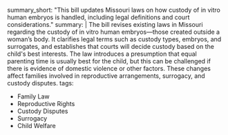 summary_short: "This bill updates Missouri laws on how custody of in vitro human embryos is handled, including legal definitions and court considerations."
summary: |
  The bill revises existing laws in Missouri regarding the custody of in vitro human embryos—those created outside a woman’s body. It clarifies legal terms such as custody types, embryos, and surrogates, and establishes that courts will decide custody based on the child's best interests. The law introduces a presumption that equal parenting time is usually best for the child, but this can be challenged if there is evidence of domestic violence or other factors. These changes affect families involved in reproductive arrangements, surrogacy, and custody disputes.
tags:
  - Family Law
  - Reproductive Rights
  - Custody Disputes
  - Surrogacy
  - Child Welfare
